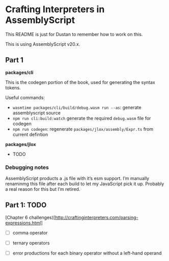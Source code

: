 # Crafting Interpreters in AssemblyScript


This README is just for Dustan to remember how to work on this.

This is using AssemblyScript v20.x.


## Part 1

**packages/cli**

This is the codegen portion of the book, used for generating the syntax tokens.


Useful commands:

- `wasmtime packages/cli/build/debug.wasm run --as`: generate assemblyscript
  source
- `npm run cli:build:watch` generate the required `debug.wasm` file for codegen
- `npm run codegen`: regenerate `packages/jlox/assembly/Expr.ts` from current
  defintion



**packages/jlox**

- TODO


### Debugging notes

AssemblyScript products a .js file with it’s esm support. I’m manually renaminmg
this file after each build to let my JavaScript pick it up. Probably a real
reason for this but I’m retired.

## Part 1: TODO
[Chapter 6 challenges)[http://craftinginterpreters.com/parsing-expressions.html]
- [ ] comma operator
- [ ] ternary operators
- [ ] error productions for each binary operator without a left-hand operand



